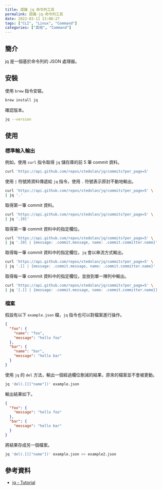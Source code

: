 ```yaml
---
title: 認識 jq 命令列工具
permalink: 認識-jq-命令列工具
date: 2022-03-11 13:08:27
tags: ["CLI", "Linux", "Command"]
categories: ["其他", "Command"]
---
```


## 簡介

jq 是一個基於命令列的 JSON 處理器。

## 安裝

使用 `brew` 指令安裝。

```BASH
brew install jq
```

確認版本。

```BASH
jq --version
```

## 使用

### 標準輸入輸出

例如，使用 `curl` 指令取得 `jq` 儲存庫的前 5 筆 commit 資料。

```BASH
curl 'https://api.github.com/repos/stedolan/jq/commits?per_page=5'
```

使用 `|` 符號將資料傳遞給 `jq` 指令，使用 `.` 符號表示原封不動地輸出。

```BASH
curl 'https://api.github.com/repos/stedolan/jq/commits?per_page=5' \
| jq '.'
```

取得第一筆 commit 資料。

```BASH
curl 'https://api.github.com/repos/stedolan/jq/commits?per_page=5' \
| jq '.[0]'
```

取得第一筆 commit 資料中的指定欄位。

```BASH
curl 'https://api.github.com/repos/stedolan/jq/commits?per_page=5' \
| jq '.[0] | {message: .commit.message, name: .commit.committer.name}'
```

取得每一筆 commit 資料中的指定欄位，`jq` 會以串流方式輸出。

```BASH
curl 'https://api.github.com/repos/stedolan/jq/commits?per_page=5' \
| jq '.[] | {message: .commit.message, name: .commit.committer.name}'
```

取得每一筆 commit 資料中的指定欄位，並放到單一陣列中輸出。

```BASH
curl 'https://api.github.com/repos/stedolan/jq/commits?per_page=5' \
| jq '[.[] | {message: .commit.message, name: .commit.committer.name}]'
```

### 檔案

假設有以下 `example.json` 檔，`jq` 指令也可以對檔案進行操作。

```JSON
{
  "foo": {
    "name": "foo",
    "message": "hello foo"
  },
  "bar": {
    "name": "bar",
    "message": "hello bar"
  }
}
```

使用 `jq` 的 `del` 方法，輸出一個經過欄位刪減的結果，原來的檔案並不會被更動。

```BASH
jq 'del(.[]["name"])' example.json
```

輸出結果如下。

```JSON
{
  "foo": {
    "message": "hello foo"
  },
  "bar": {
    "message": "hello bar"
  }
}
```

將結果存成另一個檔案。

```BASH
jq 'del(.[]["name"])' example.json >> example2.json
```

## 參考資料

- [jq - Tutorial](https://stedolan.github.io/jq/tutorial/)
